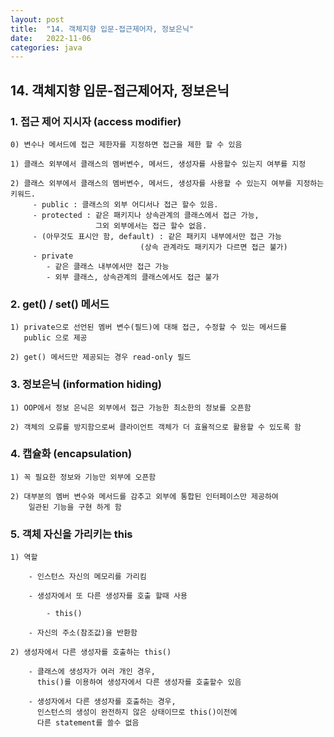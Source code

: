 ```yaml
---
layout: post
title:  "14. 객체지향 입문-접근제어자, 정보은닉"
date:   2022-11-06
categories: java
---
```


## 14. 객체지향 입문-접근제어자, 정보은닉

### 1. 접근 제어 지시자 (access modifier)

    0) 변수나 메서드에 접근 제한자를 지정하면 접근을 제한 할 수 있음

    1) 클래스 외부에서 클래스의 멤버변수, 메서드, 생성자를 사용할수 있는지 여부를 지정

    2) 클래스 외부에서 클래스의 멤버변수, 메서드, 생성자를 사용할 수 있는지 여부를 지정하는 키워드.   
         - public : 클래스의 외부 어디서나 접근 할수 있음.
         - protected : 같은 패키지나 상속관계의 클래스에서 접근 가능,
                       그외 외부에서는 접근 할수 없음.
         - (아무것도 표시안 함, default) : 같은 패키지 내부에서만 접근 가능            
                                 (상속 관계라도 패키지가 다르면 접근 불가)
         - private
            - 같은 클래스 내부에서만 접근 가능 
            - 외부 클래스, 상속관계의 클래스에서도 접근 불가 

### 2. get() / set() 메서드 

    1) private으로 선언된 멤버 변수(필드)에 대해 접근, 수정할 수 있는 메서드를
       public 으로 제공 

    2) get() 메서드만 제공되는 경우 read-only 필드 

### 3. 정보은닉 (information hiding)    

    1) OOP에서 정보 은닉은 외부에서 접근 가능한 최소한의 정보를 오픈함

    2) 객체의 오류를 방지함으로써 클라이언트 객체가 더 효율적으로 활용할 수 있도록 함

### 4. 캡슐화 (encapsulation) 

    1) 꼭 필요한 정보와 기능만 외부에 오픈함

    2) 대부분의 멤버 변수와 메서드를 감추고 외부에 통합된 인터페이스만 제공하여 
        일관된 기능을 구현 하게 함

### 5. 객체 자신을 가리키는 this

    1) 역할

        - 인스턴스 자신의 메모리를 가리킴 

        - 생성자에서 또 다른 생성자를 호출 할때 사용 

            - this()

        - 자신의 주소(참조값)을 반환함  

    2) 생성자에서 다른 생성자를 호출하는 this()

        - 클래스에 생성자가 여러 개인 경우, 
          this()를 이용하여 생성자에서 다른 생성자를 호출할수 있음

        - 생성자에서 다른 생성자를 호출하는 경우, 
          인스턴스의 생성이 완전하지 않은 상태이므로 this()이전에 
          다른 statement를 쓸수 없음


